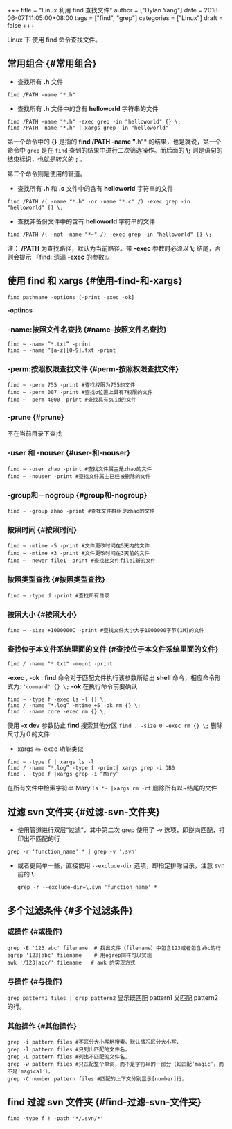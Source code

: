 +++
title = "Linux 利用 find 查找文件"
author = ["Dylan Yang"]
date = 2018-06-07T11:05:00+08:00
tags = ["find", "grep"]
categories = ["Linux"]
draft = false
+++

Linux 下 使用 find 命令查找文件。


## 常用组合 {#常用组合}

-   查找所有 **.h** 文件

<!--listend-->

```shell
find /PATH -name "*.h"
```

-   查找所有 **.h** 文件中的含有 **helloworld** 字符串的文件

<!--listend-->

```shell
find /PATH -name "*.h" -exec grep -in "helloworld" {} \;
find /PATH -name "*.h" | xargs grep -in "helloworld"
```

第一个命令中的 **{}** 是指的 **find /PATH -name "**.h"\* 的结果，也是就说，第一个命令中 `grep` 是在 `find` 查到的结果中进行二次筛选操作。而后面的
**\\;** 则是语句的结束标识，也就是转义的 **;** 。

第二个命令则是使用的管道。

-   查找所有 **.h** 和 **.c** 文件中的含有 **helloworld** 字符串的文件

<!--listend-->

```shell
find /PATH /( -name "*.h" -or -name "*.c" /) -exec grep -in "helloworld" {} \;
```

-   查找非备份文件中的含有 **helloworld** 字符串的文件

<!--listend-->

```shell
find /PATH /( -not -name "*~" /) -exec grep -in "helloworld" {} \;
```

注： **/PATH** 为查找路径，默认为当前路径。带 **-exec** 参数时必须以 **\\;** 结尾，否则会提示 『find: 遗漏 **-exec** 的参数』。


## 使用 find 和 xargs {#使用-find-和-xargs}

`find pathname -options [-print -exec -ok]`

**-optinos**


### -name:按照文件名查找 {#name-按照文件名查找}

```shell
find ~ -name “*.txt” -print
find ~ -name “[a-z][0-9].txt -print
```


### -perm:按照权限查找文件 {#perm-按照权限查找文件}

```shell
find ~ -perm 755 -print #查找权限为755的文件
find ~ -perm 007 -print #查找o位置上具有7权限的文件
find ~ -perm 4000 -print #查找具有suid的文件
```


### -prune {#prune}

不在当前目录下查找


### -user 和 -nouser {#user-和-nouser}

```shell
find ~ -user zhao -print #查找文件属主是zhao的文件
find ~ -nouser -print #查找文件属主已经被删除的文件
```


### -group和－nogroup {#group和-nogroup}

```shell
find ~ -group zhao -print #查找文件群组是zhao的文件
```


### 按照时间 {#按照时间}

```shell
find ~ -mtime -5 -print #文件更改时间在5天内的文件
find ~ -mtime +3 -print #文件更改时间在3天前的文件
find ~ -newer file1 -print #查找比文件file1新的文件
```


### 按照类型查找 {#按照类型查找}

```shell
find ~ -type d -print #查找所有目录
```


### 按照大小 {#按照大小}

```shell
find ~ -size +1000000C -print #查找文件大小大于1000000字节(1M)的文件
```


### 查找位于本文件系统里面的文件 {#查找位于本文件系统里面的文件}

```shell
find / -name "*.txt" -mount -print
```

**-exec** , **-ok** : **find** 命令对于匹配文件执行该参数所给出 **shell** 命令，相应命令形式为: `'command' {} \;`
**-ok** 在执行命令前要确认

```shell
find ~ -type f -exec ls -l {} \;
find / -name “*.log” -mtime +5 -ok rm {} \;
find . -name core -exec rm {} \;
```

使用 **-x dev** 参数防止 **find** 搜索其他分区
`find . -size 0 -exec rm {} \;` 删除尺寸为０的文件

-   xargs 与-exec 功能类似

<!--listend-->

```shell
find ~ -type f | xargs ls -l
find / -name “*.log” -type f -print| xargs grep -i DB0
find . -type f |xargs grep -i “Mary”
```

在所有文件中检索字符串 Mary `ls *~ |xargs rm -rf` 删除所有以~结尾的文件


## 过滤 svn 文件夹 {#过滤-svn-文件夹}

-   使用管道进行双层“过滤”，其中第二次 grep 使用了 -v 选项，即逆向匹配，打印出不匹配的行

`grep -r 'function_name' * | grep -v '.svn'`

-   或者更简单一些，直接使用 `--exclude-dir` 选项，即指定排除目录，注意 svn 前的 **\\.**

    ```shell
    grep -r --exclude-dir=\.svn 'function_name' *
    ```


## 多个过滤条件 {#多个过滤条件}


### 或操作 {#或操作}

```shell
grep -E '123|abc' filename  # 找出文件（filename）中包含123或者包含abc的行
egrep '123|abc' filename    # 用egrep同样可以实现
awk '/123|abc/' filename   # awk 的实现方式
```


### 与操作 {#与操作}

`grep pattern1 files | grep pattern2` 显示既匹配 pattern1 又匹配 pattern2 的行。


### 其他操作 {#其他操作}

```shell
grep -i pattern files #不区分大小写地搜索。默认情况区分大小写，
grep -l pattern files #只列出匹配的文件名，
grep -L pattern files #列出不匹配的文件名，
grep -w pattern files #只匹配整个单词，而不是字符串的一部分（如匹配‘magic’，而不是‘magical’），
grep -C number pattern files #匹配的上下文分别显示[number]行，
```


## find 过滤 svn 文件夹 {#find-过滤-svn-文件夹}

`find -type f ! -path '*/.svn/*'`
